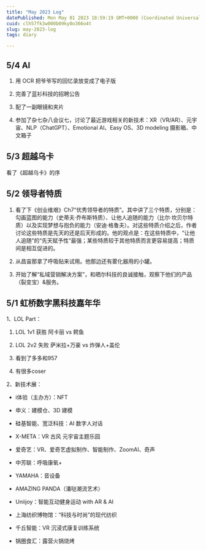 ```yaml
---
title: "May 2023 Log"
datePublished: Mon May 01 2023 18:59:19 GMT+0000 (Coordinated Universal Time)
cuid: clh57fk3w000b09ky0o366o4t
slug: may-2023-log
tags: diary

---
```


## 5/4 AI

1. 用 OCR 把爷爷写的回忆录放变成了电子版
    
2. 完善了蓝衫科技的招聘公告
    
3. 配了一副眼镜和夹片
    
4. 参加了杂七杂八会议七，讨论了最近游戏相关的新技术：XR（VR/AR）、元宇宙、NLP（ChatGPT）、Emotional AI、Easy OS、3D modeling 摄影箱、中文箱子
    

## 5/3 超越乌卡

看了《超越乌卡》的序

## 5/2 领导者特质

1. 看了下《创业维艰》Ch7“优秀领导者的特质”。其中讲了三个特质，分别是：勾画蓝图的能力（史蒂夫·乔布斯特质）、让他人追随的能力（比尔·坎贝尔特质）以及实现梦想与抱负的能力（安迪·格鲁夫）。对这些特质介绍之后，作者讨论这些特质是先天的还是后天形成的。他的观点是：在这些特质中，“让他人追随”的“先天赋予性”最强；某些特质较于其他特质而言更容易提高；特质间是相互促进的。
    
2. 从昌宙那拿了呼吸贴来试用。他那边还有雾化器用的小罐。
    
3. 开始了解“私域营销解决方案”，和晒尔科技的良诚接触，观察下他们的产品（裂变宝）&服务。
    

## 5/1 **虹桥数字黑科技嘉年华**

1、LOL Part：

1. LOL 1v1 获胜 阿卡丽 vs 鳄鱼
    
2. LOL 2v2 失败 萨米拉+万豪 vs 炸弹人+盖伦
    
3. 看到了多多和957
    
4. 有很多coser
    

2、新技术展：

* i体验（主办方）：NFT
    
* 申义：建模仓、3D 建模
    
* 硅基智能、宽泛科技：AI 数字人对话
    
* X-META：VR 古风 元宇宙主题乐园
    
* 爱奇艺：VR、爱奇艺虚拟制作、智能制作、ZoomAI、奇声
    
* 中芳联：呼吸康氧+
    
* YAMAHA：音设备
    
* AMAZING PANDA（潘哒潮流艺术）
    
* Uniijoy：智能互动健身运动 with AR & AI
    
* 上海纺织博物馆：“科技与时尚”的现代纺织
    
* 千丘智能：VR 沉浸式康复训练系统
    
* 锅圈食汇：露营火锅烧烤